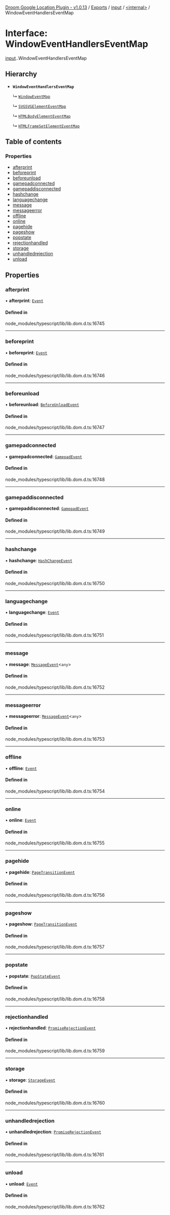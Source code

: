 [Droom Google Location Plugin - v1.0.13](../README.md) / [Exports](../modules.md) / [input](../modules/input.md) / [<internal\>](../modules/input._internal_.md) / WindowEventHandlersEventMap

# Interface: WindowEventHandlersEventMap

[input](../modules/input.md).[<internal>](../modules/input._internal_.md).WindowEventHandlersEventMap

## Hierarchy

- **`WindowEventHandlersEventMap`**

  ↳ [`WindowEventMap`](input._internal_.WindowEventMap.md)

  ↳ [`SVGSVGElementEventMap`](input._internal_.SVGSVGElementEventMap.md)

  ↳ [`HTMLBodyElementEventMap`](input._internal_.HTMLBodyElementEventMap.md)

  ↳ [`HTMLFrameSetElementEventMap`](input._internal_.HTMLFrameSetElementEventMap.md)

## Table of contents

### Properties

- [afterprint](input._internal_.WindowEventHandlersEventMap.md#afterprint)
- [beforeprint](input._internal_.WindowEventHandlersEventMap.md#beforeprint)
- [beforeunload](input._internal_.WindowEventHandlersEventMap.md#beforeunload)
- [gamepadconnected](input._internal_.WindowEventHandlersEventMap.md#gamepadconnected)
- [gamepaddisconnected](input._internal_.WindowEventHandlersEventMap.md#gamepaddisconnected)
- [hashchange](input._internal_.WindowEventHandlersEventMap.md#hashchange)
- [languagechange](input._internal_.WindowEventHandlersEventMap.md#languagechange)
- [message](input._internal_.WindowEventHandlersEventMap.md#message)
- [messageerror](input._internal_.WindowEventHandlersEventMap.md#messageerror)
- [offline](input._internal_.WindowEventHandlersEventMap.md#offline)
- [online](input._internal_.WindowEventHandlersEventMap.md#online)
- [pagehide](input._internal_.WindowEventHandlersEventMap.md#pagehide)
- [pageshow](input._internal_.WindowEventHandlersEventMap.md#pageshow)
- [popstate](input._internal_.WindowEventHandlersEventMap.md#popstate)
- [rejectionhandled](input._internal_.WindowEventHandlersEventMap.md#rejectionhandled)
- [storage](input._internal_.WindowEventHandlersEventMap.md#storage)
- [unhandledrejection](input._internal_.WindowEventHandlersEventMap.md#unhandledrejection)
- [unload](input._internal_.WindowEventHandlersEventMap.md#unload)

## Properties

### afterprint

• **afterprint**: [`Event`](../modules/input._internal_.md#event)

#### Defined in

node_modules/typescript/lib/lib.dom.d.ts:16745

___

### beforeprint

• **beforeprint**: [`Event`](../modules/input._internal_.md#event)

#### Defined in

node_modules/typescript/lib/lib.dom.d.ts:16746

___

### beforeunload

• **beforeunload**: [`BeforeUnloadEvent`](../modules/input._internal_.md#beforeunloadevent)

#### Defined in

node_modules/typescript/lib/lib.dom.d.ts:16747

___

### gamepadconnected

• **gamepadconnected**: [`GamepadEvent`](../modules/input._internal_.md#gamepadevent)

#### Defined in

node_modules/typescript/lib/lib.dom.d.ts:16748

___

### gamepaddisconnected

• **gamepaddisconnected**: [`GamepadEvent`](../modules/input._internal_.md#gamepadevent)

#### Defined in

node_modules/typescript/lib/lib.dom.d.ts:16749

___

### hashchange

• **hashchange**: [`HashChangeEvent`](../modules/input._internal_.md#hashchangeevent)

#### Defined in

node_modules/typescript/lib/lib.dom.d.ts:16750

___

### languagechange

• **languagechange**: [`Event`](../modules/input._internal_.md#event)

#### Defined in

node_modules/typescript/lib/lib.dom.d.ts:16751

___

### message

• **message**: [`MessageEvent`](../modules/input._internal_.md#messageevent)<`any`\>

#### Defined in

node_modules/typescript/lib/lib.dom.d.ts:16752

___

### messageerror

• **messageerror**: [`MessageEvent`](../modules/input._internal_.md#messageevent)<`any`\>

#### Defined in

node_modules/typescript/lib/lib.dom.d.ts:16753

___

### offline

• **offline**: [`Event`](../modules/input._internal_.md#event)

#### Defined in

node_modules/typescript/lib/lib.dom.d.ts:16754

___

### online

• **online**: [`Event`](../modules/input._internal_.md#event)

#### Defined in

node_modules/typescript/lib/lib.dom.d.ts:16755

___

### pagehide

• **pagehide**: [`PageTransitionEvent`](../modules/input._internal_.md#pagetransitionevent)

#### Defined in

node_modules/typescript/lib/lib.dom.d.ts:16756

___

### pageshow

• **pageshow**: [`PageTransitionEvent`](../modules/input._internal_.md#pagetransitionevent)

#### Defined in

node_modules/typescript/lib/lib.dom.d.ts:16757

___

### popstate

• **popstate**: [`PopStateEvent`](../modules/input._internal_.md#popstateevent)

#### Defined in

node_modules/typescript/lib/lib.dom.d.ts:16758

___

### rejectionhandled

• **rejectionhandled**: [`PromiseRejectionEvent`](../modules/input._internal_.md#promiserejectionevent)

#### Defined in

node_modules/typescript/lib/lib.dom.d.ts:16759

___

### storage

• **storage**: [`StorageEvent`](../modules/input._internal_.md#storageevent)

#### Defined in

node_modules/typescript/lib/lib.dom.d.ts:16760

___

### unhandledrejection

• **unhandledrejection**: [`PromiseRejectionEvent`](../modules/input._internal_.md#promiserejectionevent)

#### Defined in

node_modules/typescript/lib/lib.dom.d.ts:16761

___

### unload

• **unload**: [`Event`](../modules/input._internal_.md#event)

#### Defined in

node_modules/typescript/lib/lib.dom.d.ts:16762
